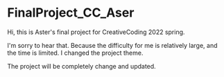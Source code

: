 # FinalProject_CC_Aser
Hi, this is Aster's final project for CreativeCoding 2022 spring.

I'm sorry to hear that. Because the difficulty for me is relatively large, and the time is limited. I changed the project theme.



The project will be completely change and updated.
